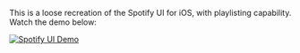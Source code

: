 This is a loose recreation of the Spotify UI for iOS, with playlisting capability. Watch the demo below:

[![Spotify UI Demo](https://img.youtube.com/vi/bwJ1HMqBS3c/0.jpg)](https://www.youtube.com/watch?v=bwJ1HMqBS3c)

